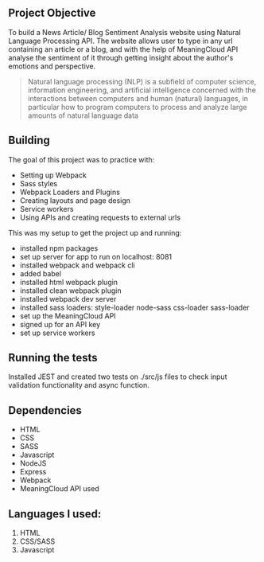 ## Project Objective
To build a News Article/ Blog Sentiment Analysis website using Natural Language Processing API. The website allows user to type in any url containing an article or a blog, and with the help of MeaningCloud API analyse the sentiment of it through getting insight about the author's emotions and perspective.

> Natural language processing (NLP) is a subfield of computer science, information engineering, and artificial intelligence
concerned with the interactions between computers and human (natural) languages, in particular how to program computers to
process and analyze large amounts of natural language data

## Building
The goal of this project was to practice with:

- Setting up Webpack
- Sass styles
- Webpack Loaders and Plugins
- Creating layouts and page design
- Service workers
- Using APIs and creating requests to external urls

This was my setup to get the project up and running:

- installed npm packages
- set up server for app to run on localhost: 8081
- installed webpack and webpack cli
- added babel
- installed html webpack plugin
- installed clean webpack plugin
- installed webpack dev server
- installed sass loaders: style-loader node-sass css-loader sass-loader
- set up the MeaningCloud API
- signed up for an API key
- set up service workers

## Running the tests
Installed JEST and created two tests on ./src/js files to check input validation functionality and async function.

## Dependencies
* HTML
* CSS
* SASS
* Javascript
* NodeJS
* Express
* Webpack
* MeaningCloud API used

## Languages I used: 
1. HTML
2. CSS/SASS
3. Javascript
